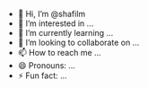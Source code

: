- 👋 Hi, I’m @shafilm
- 👀 I’m interested in ...
- 🌱 I’m currently learning ...
- 💞️ I’m looking to collaborate on ...
- 📫 How to reach me ...
- 😄 Pronouns: ...
- ⚡ Fun fact: ...

<!---
shafilm/shafilm is a ✨ special ✨ repository because its `README.md` (this file) appears on your GitHub profile.
You can click the Preview link to take a look at your changes.
--->
